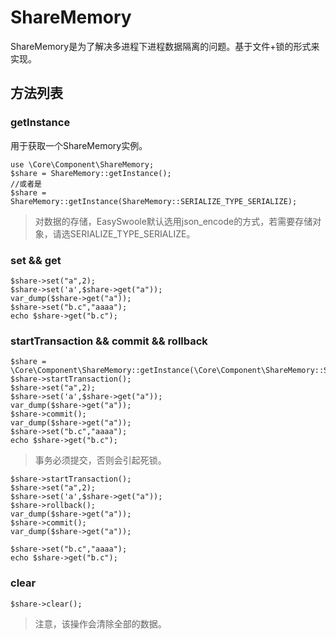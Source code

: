 # ShareMemory
ShareMemory是为了解决多进程下进程数据隔离的问题。基于文件+锁的形式来实现。

## 方法列表
### getInstance
用于获取一个ShareMemory实例。
```
use \Core\Component\ShareMemory;
$share = ShareMemory::getInstance();
//或者是
$share = ShareMemory::getInstance(ShareMemory::SERIALIZE_TYPE_SERIALIZE);
```

> 对数据的存储，EasySwoole默认选用json_encode的方式，若需要存储对象，请选SERIALIZE_TYPE_SERIALIZE。

### set && get
```
$share->set("a",2);
$share->set('a',$share->get("a"));
var_dump($share->get("a"));
$share->set("b.c","aaaa");
echo $share->get("b.c");
```
### startTransaction && commit && rollback
```
$share = \Core\Component\ShareMemory::getInstance(\Core\Component\ShareMemory::SERIALIZE_TYPE_SERIALIZE);
$share->startTransaction();
$share->set("a",2);
$share->set('a',$share->get("a"));
var_dump($share->get("a"));
$share->commit();
var_dump($share->get("a"));
$share->set("b.c","aaaa");
echo $share->get("b.c");
```
> 事务必须提交，否则会引起死锁。

```
$share->startTransaction();
$share->set("a",2);
$share->set('a',$share->get("a"));
$share->rollback();
var_dump($share->get("a"));
$share->commit();
var_dump($share->get("a"));

$share->set("b.c","aaaa");
echo $share->get("b.c");

```

### clear
```
$share->clear();
```
> 注意，该操作会清除全部的数据。

<script>
    var _hmt = _hmt || [];
    (function() {
        var hm = document.createElement("script");
        hm.src = "https://hm.baidu.com/hm.js?4c8d895ff3b25bddb6fa4185c8651cc3";
        var s = document.getElementsByTagName("script")[0];
        s.parentNode.insertBefore(hm, s);
    })();
</script>